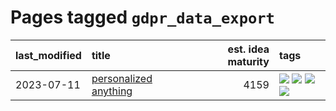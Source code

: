 # Pages tagged `gdpr_data_export`

|last_modified|title|est. idea maturity|tags
|:---|:---|---:|:---|
|2023-07-11|[personalized anything](../personalized_anything.md)|4159|[![](https://img.shields.io/badge/tag-gdpr_data_export-1ee399)](../tags/gdpr_data_export.md) [![](https://img.shields.io/badge/tag-llm-e6ab9)](../tags/llm.md) [![](https://img.shields.io/badge/tag-personalization-49fd1a)](../tags/personalization.md) [![](https://img.shields.io/badge/tag-productivity-6edb5)](../tags/productivity.md)|